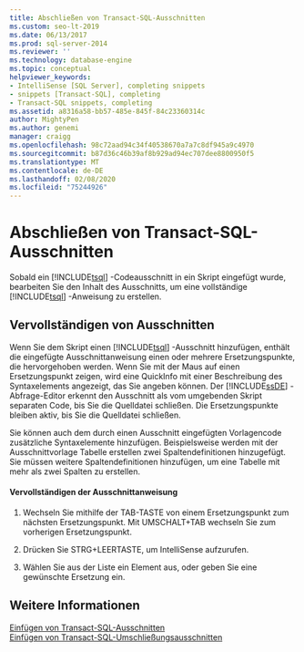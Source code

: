 ```yaml
---
title: Abschließen von Transact-SQL-Ausschnitten
ms.custom: seo-lt-2019
ms.date: 06/13/2017
ms.prod: sql-server-2014
ms.reviewer: ''
ms.technology: database-engine
ms.topic: conceptual
helpviewer_keywords:
- IntelliSense [SQL Server], completing snippets
- snippets [Transact-SQL], completing
- Transact-SQL snippets, completing
ms.assetid: a8316a58-bb57-485e-845f-84c23360314c
author: MightyPen
ms.author: genemi
manager: craigg
ms.openlocfilehash: 98c72aad94c34f40538670a7a7c8df945a9c4970
ms.sourcegitcommit: b87d36c46b39af8b929ad94ec707dee8800950f5
ms.translationtype: MT
ms.contentlocale: de-DE
ms.lasthandoff: 02/08/2020
ms.locfileid: "75244926"
---
```

# <a name="complete-transact-sql-snippets"></a>Abschließen von Transact-SQL-Ausschnitten
  Sobald ein [!INCLUDE[tsql](../../includes/tsql-md.md)] -Codeausschnitt in ein Skript eingefügt wurde, bearbeiten Sie den Inhalt des Ausschnitts, um eine vollständige [!INCLUDE[tsql](../../includes/tsql-md.md)] -Anweisung zu erstellen.  
  
## <a name="completing-snippets"></a>Vervollständigen von Ausschnitten  
 Wenn Sie dem Skript einen [!INCLUDE[tsql](../../includes/tsql-md.md)] -Ausschnitt hinzufügen, enthält die eingefügte Ausschnittanweisung einen oder mehrere Ersetzungspunkte, die hervorgehoben werden. Wenn Sie mit der Maus auf einen Ersetzungspunkt zeigen, wird eine QuickInfo mit einer Beschreibung des Syntaxelements angezeigt, das Sie angeben können. Der [!INCLUDE[ssDE](../../includes/ssde-md.md)] -Abfrage-Editor erkennt den Ausschnitt als vom umgebenden Skript separaten Code, bis Sie die Quelldatei schließen. Die Ersetzungspunkte bleiben aktiv, bis Sie die Quelldatei schließen.  
  
 Sie können auch dem durch einen Ausschnitt eingefügten Vorlagencode zusätzliche Syntaxelemente hinzufügen. Beispielsweise werden mit der Ausschnittvorlage Tabelle erstellen zwei Spaltendefinitionen hinzugefügt. Sie müssen weitere Spaltendefinitionen hinzufügen, um eine Tabelle mit mehr als zwei Spalten zu erstellen.  
  
#### <a name="completing-the-snippet-statement"></a>Vervollständigen der Ausschnittanweisung  
  
1.  Wechseln Sie mithilfe der TAB-TASTE von einem Ersetzungspunkt zum nächsten Ersetzungspunkt. Mit UMSCHALT+TAB wechseln Sie zum vorherigen Ersetzungspunkt.  
  
2.  Drücken Sie STRG+LEERTASTE, um IntelliSense aufzurufen.  
  
3.  Wählen Sie aus der Liste ein Element aus, oder geben Sie eine gewünschte Ersetzung ein.  
  
## <a name="see-also"></a>Weitere Informationen  
 [Einfügen von Transact-SQL-Ausschnitten](insert-transact-sql-snippets.md)   
 [Einfügen von Transact-SQL-Umschließungsausschnitten](insert-surround-with-transact-sql-snippets.md)  
  
  
